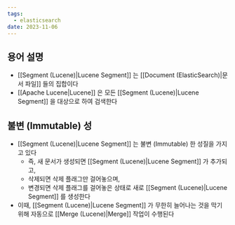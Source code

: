 ```yaml
---
tags:
  - elasticsearch
date: 2023-11-06
---
```

## 용어 설명

- [[Segment (Lucene)|Lucene Segment]] 는 [[Document (ElasticSearch)|문서 파일]] 들의 집합이다
- [[Apache Lucene|Lucene]] 은 모든 [[Segment (Lucene)|Lucene Segment]] 을 대상으로 하여 검색한다

## 불변 (Immutable) 성

- [[Segment (Lucene)|Lucene Segment]] 는 불변 (Immutable) 한 성질을 가지고 있다
	- 즉, 새 문서가 생성되면 [[Segment (Lucene)|Lucene Segment]] 가 추가되고,
	- 삭제되면 삭제 플래그만 걸어놓으며,
	- 변경되면 삭제 플래그를 걸어놓은 상태로 새로 [[Segment (Lucene)|Lucene Segment]] 를 생성한다
- 이때, [[Segment (Lucene)|Lucene Segment]] 가 무한히 늘어나는 것을 막기 위해 자동으로 [[Merge (Lucene)|Merge]] 작업이 수행된다